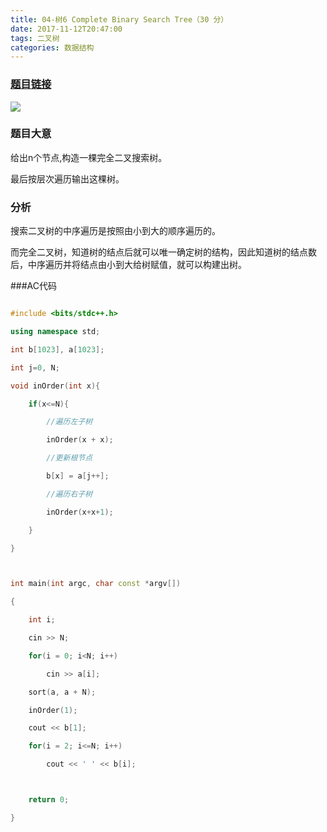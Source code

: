 ```yaml
---
title: 04-树6 Complete Binary Search Tree（30 分）
date: 2017-11-12T20:47:00
tags: 二叉树    
categories: 数据结构
---
```



### [题目链接](https://pintia.cn/problem-sets/900290821590183936/problems/911438665550655488)



![](http://osxdn70ll.bkt.clouddn.com/17-11-12/52465835.jpg)



### 题目大意

给出n个节点,构造一棵完全二叉搜索树。

最后按层次遍历输出这棵树。



### 分析

搜索二叉树的中序遍历是按照由小到大的顺序遍历的。

而完全二叉树，知道树的结点后就可以唯一确定树的结构，因此知道树的结点数后，中序遍历并将结点由小到大给树赋值，就可以构建出树。



###AC代码

```cpp

#include <bits/stdc++.h>

using namespace std;

int b[1023], a[1023];

int j=0, N;

void inOrder(int x){

    if(x<=N){

        //遍历左子树

        inOrder(x + x);

        //更新根节点

        b[x] = a[j++];

        //遍历右子树

        inOrder(x+x+1);

    }

}



int main(int argc, char const *argv[])

{

    int i;

    cin >> N;

    for(i = 0; i<N; i++)

        cin >> a[i];

    sort(a, a + N);

    inOrder(1);

    cout << b[1];

    for(i = 2; i<=N; i++)

        cout << ' ' << b[i];



    return 0;

}



```
    